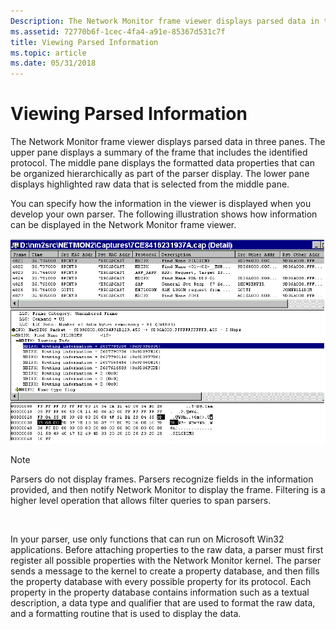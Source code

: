 ```yaml
---
Description: The Network Monitor frame viewer displays parsed data in three panes.
ms.assetid: 72770b6f-1cec-4fa4-a91e-85367d531c7f
title: Viewing Parsed Information
ms.topic: article
ms.date: 05/31/2018
---
```


# Viewing Parsed Information

The Network Monitor frame viewer displays parsed data in three panes. The upper pane displays a summary of the frame that includes the identified protocol. The middle pane displays the formatted data properties that can be organized hierarchically as part of the parser display. The lower pane displays highlighted raw data that is selected from the middle pane.

You can specify how the information in the viewer is displayed when you develop your own parser. The following illustration shows how information can be displayed in the Network Monitor frame viewer.

![network monitor frame viewer](images/parseui.png)

> [!Note]  
> Parsers do not display frames. Parsers recognize fields in the information provided, and then notify Network Monitor to display the frame. Filtering is a higher level operation that allows filter queries to span parsers.

 

In your parser, use only functions that can run on Microsoft Win32 applications. Before attaching properties to the raw data, a parser must first register all possible properties with the Network Monitor kernel. The parser sends a message to the kernel to create a property database, and then fills the property database with every possible property for its protocol. Each property in the property database contains information such as a textual description, a data type and qualifier that are used to format the raw data, and a formatting routine that is used to display the data.

 

 



